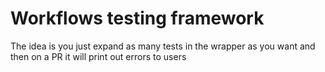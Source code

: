 # Workflows testing framework

The idea is you just expand as many tests in the wrapper as you want and then on a PR it will print out errors to users